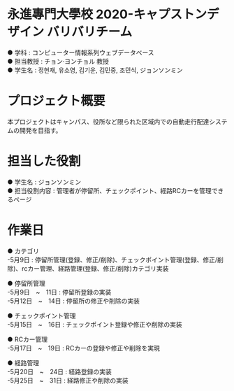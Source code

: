 # 永進專門大學校 2020-キャプストンデザイン バリバリチーム
 ● 学科 : コンピューター情報系列ウェブデータベース<br>
 ● 担当教授 : チョン·ヨンチョル 教授<br>
 ● 学生名 : 정현재, 유소영, 김기운, 김민중, 조민식, ジョンソンミン<br> 
 
# プロジェクト概要
 本プロジェクトはキャンパス、役所など限られた区域内での自動走行配達システムの開発を目指す。

# 担当した役割
 ● 学生名 : ジョンソンミン<br> 
 ● 担当役割内容 : 管理者が停留所、チェックポイント、経路RCカーを管理できるページ
 
# 作業日
 ● カテゴリ<br> 
  -5月9日 : 停留所管理(登録、修正/削除)、チェックポイント管理(登録、修正/削除)、rcカー管理、経路管理(登録、修正/削除)カテゴリ実装
  
 ● 停留所管理<br> 
  -5月9日　~　11日 : 停留所登録の実装<br>
  -5月12日　~　14日 : 停留所の修正や削除の実装<br>
 
 ● チェックポイント管理<br> 
  -5月15日　~　16日 :  チェックポイント登録や修正や削除の実装<br>
                  
 ● RCカー管理<br> 
  -5月17日　~　19日 : RCカーの登録や修正や削除を実現<br>
                  
 ● 経路管理<br> 
  -5月20日　~　24日 : 経路登録の実装<br>
  -5月25日　~　31日 : 経路修正や削除の実装<br>
